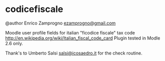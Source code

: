 codicefiscale
=============

@author Enrico Zamprogno <ezamprogno@gmail.com>

Moodle user profile fields for italian "ficodice fiscale" tax code http://en.wikipedia.org/wiki/Italian_fiscal_code_card
Plugin tested in Modle 2.6 only.

Thank's to Umberto Salsi <salsi@icosaedro.it> for the check routine.


